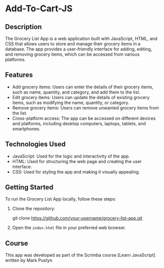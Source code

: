 # Add-To-Cart-JS

## Description

The Grocery List App is a web application built with JavaScript, HTML, and CSS that allows users to store and manage their grocery items in a database. The app provides a user-friendly interface for adding, editing, and removing grocery items, which can be accessed from various platforms.

## Features

- Add grocery items: Users can enter the details of their grocery items, such as name, quantity, and category, and add them to the list.
- Edit grocery items: Users can update the details of existing grocery items, such as modifying the name, quantity, or category.
- Remove grocery items: Users can remove unwanted grocery items from the list.
- Cross-platform access: The app can be accessed on different devices and platforms, including desktop computers, laptops, tablets, and smartphones.

## Technologies Used

- JavaScript: Used for the logic and interactivity of the app.
- HTML: Used for structuring the web page and creating the user interface.
- CSS: Used for styling the app and making it visually appealing.

## Getting Started

To run the Grocery List App locally, follow these steps:

1. Clone the repository:

   git clone https://github.com/your-username/grocery-list-app.git

2. Open the `index.html` file in your preferred web browser.
## Course

This app was developed as part of the Scrimba course [Learn JavaScript] written by Mark Pustyn
